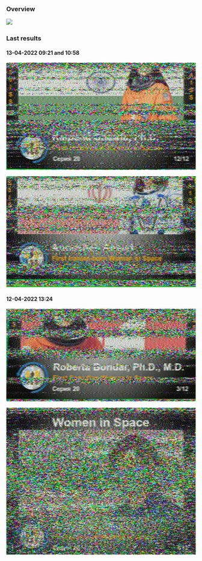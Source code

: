 ### Overview

![](sstv/overview.png)

### Last results

#### 13-04-2022 09:21 and 10:58

![](sstv/data/decoded-iss-145700000-1792000-1200-20220413-112100-sstv.jpg)

![](sstv/data/decoded-iss-145700000-1792000-1200-20220413-125800-sstv.jpg)

#### 12-04-2022 13:24

![](sstv/data/decoded-iss-145700000-1792000-1200-20220412-152400-sstv-01.jpg)

![](sstv/data/decoded-iss-145700000-1792000-1200-20220412-152400-sstv-02.jpg)
